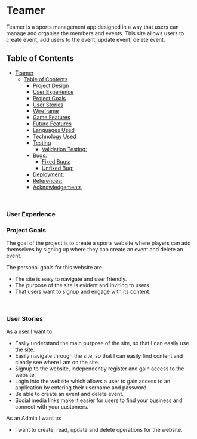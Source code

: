 # Teamer

Teamer is a sports management app designed in a way that users can manage and organise the members and events. This site allows users to create event, add users to the event, update event, delete event.

<!-- TOC --><a name="table-of-contents"></a>
## Table of Contents
<!-- TOC start -->
- [Teamer](#Teamer)
  * [Table of Contents](#table-of-contents)
    + [Project Design](#project-design)
    + [User Experience](#user-experience)
    + [Project Goals](#project-goals)
    + [User Stories](#user-stories)
    + [Wireframe](#wireframe-1)
    + [Game Features](#game-features)
    + [Future Features](#future-features)
    + [Languages Used](#languages-used)
    + [Technology Used](#technology-used)
    + [Testing](#testing)
      - [Validation Testing:](#validation-testing)
    + [Bugs:](#bugs)
      - [Fixed Bugs:](#fixed-bugs)
      - [Unfixed Bug:](#unfixed-bug)
    + [Deployment:](#deployment)
    + [References:](#references)
    + [Acknowledgements](#acknowledgements)
<!-- TOC end -->
<br/>

### User Experience

### Project Goals
The goal of the project is to create a sports website where players can add themselves by signing up where they can create an event and delete an event.

The personal goals for this website are:     
- The site is easy to navigate and user friendly.
- The purpose of the site is evident and inviting to users.
- That users want to signup and engage with its content. 
<br/>

### User Stories
As a user I want to:

- Easily understand the main purpose of the site, so that I can easily use the site.
- Easily navigate through the site, so that I can easily find content and clearly see where I am on the site.
- Signup to the website, independently register and gain access to the website.
- Login into the website which allows a user to gain access to an application by entering their username and password.
- Be able to create an event and delete event.
- Social media links make it easier for users to find your business and connect with your customers.

As an Admin I want to: 

- I want to create, read, update and delete operations for the website.
